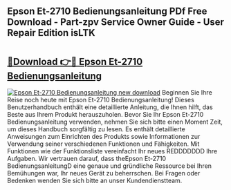 ## Epson Et-2710 Bedienungsanleitung PDf Free Download - Part-zpv Service Owner Guide - User Repair Edition isLTK

# <h2><a href="http://df2h01.blite.top/?on=Epson+Et-2710+Bedienungsanleitung">🔗Download 👉🔴 Epson Et-2710 Bedienungsanleitung</a></h2>

[![Epson Et-2710 Bedienungsanleitung new download](https://i.imgur.com/lujVjoI.png)](http://df2h01.blite.top/?on=Epson+Et-2710+Bedienungsanleitung)
Beginnen Sie Ihre Reise noch heute mit Epson Et-2710 Bedienungsanleitung! Dieses Benutzerhandbuch enthält eine detaillierte Anleitung, die Ihnen hilft, das Beste aus Ihrem Produkt herauszuholen. Bevor Sie Ihr Epson Et-2710 Bedienungsanleitung verwenden, nehmen Sie sich bitte einen Moment Zeit, um dieses Handbuch sorgfältig zu lesen. Es enthält detaillierte Anweisungen zum Einrichten des Produkts sowie Informationen zur Verwendung seiner verschiedenen Funktionen und Fähigkeiten. Mit Funktionen wie der Funktionsliste vereinfacht Ihr neues REDDDDDDD Ihre Aufgaben. Wir vertrauen darauf, dass theEpson Et-2710 BedienungsanleitungD eine genaue und gründliche Ressource bei Ihren Bemühungen war, Ihr neues Gerät zu beherrschen. Bei Fragen oder Bedenken wenden Sie sich bitte an unser Kundendienstteam.
